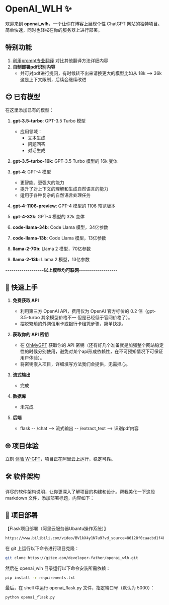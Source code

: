 # OpenAI_WLH ✨

欢迎来到 **openai_wlh**，一个让你在博客上展现个性 ChatGPT 网站的独特项目。简单快速，同时也轻松在你的服务器上进行部署。

## 特别功能

1. [利用prompt专业翻译](https://www.bilibili.com/read/cv28100058/?jump_opus=1) 对比其他翻译方法详细内容
2. **自制部署pdf识别内容**
   - 并可对pdf进行提问，有时候转不出来请换更大的模型比如从 18k --> 36k 这是上下文限制，后续会继续改进

## 😊 已有模型

在这里添加已有的模型：

1. **gpt-3.5-turbo**: GPT-3.5 Turbo 模型
   - 应用领域：
     - 文本生成
     - 问题回答
     - 对话生成

2. **gpt-3.5-turbo-16k**: GPT-3.5 Turbo 模型的 16k 变体

3. **gpt-4**: GPT-4 模型
   - 更智能、更强大的能力
   - 提升了对上下文的理解和生成自然语言的能力
   - 适用于各种复杂的自然语言处理任务

4. **gpt-4-1106-preview**: GPT-4 模型的 1106 预览版本

5. **gpt-4-32k**: GPT-4 模型的 32k 变体

6. **code-llama-34b**: Code Llama 模型，34亿参数

7. **code-llama-13b**: Code Llama 模型，13亿参数

8. **llama-2-70b**: Llama 2 模型，70亿参数

9. **llama-2-13b**: Llama 2 模型，13亿参数


-------------------**以上模型均可联网**-------------------

## 🚀 快速上手

1. **免费获取 API**
   - 利用第三方 OpenAI API，费用仅为 OpenAI 官方标价的 0.2 倍（gpt-3.5-turbo 其余模型价格不一 但是已经低于官网价格了）。
   - 摆脱繁琐的外网信用卡或银行卡租凭步骤，简单快捷。

2. **获取你的 API 密钥**
   - 在 [OhMyGPT](https://www.ohmygpt.com?aff=BDnMSilC) 获取你的 API 密钥（还有好几个准备就是加强整个网站稳定性的时候分别使用，避免对某个api形成依赖性，在不可预知情况下可保证用户体验）。
   - 将密钥嵌入项目，详细填写方法我们会提供，无需担心。

3. **流式输出**
   - 完成

3. **数据库**
   - 未完成

4. **后端**
   - flask 
   -- /chat --> 流式输出
   -- /extract_text --> 识别pdf内容

## 🌐 项目体验

立刻 [体验 W-GPT](http://8.138.104.244)，项目正在阿里云上运行，稳定可靠。

## 🛠️ 软件架构

详尽的软件架构说明，让你更深入了解项目的构建和设计。帮我美化一下这段 markdown 文件，添加部署标题，内容如下：

## 🚀 项目部署
【Flask项目部署（阿里云服务器Ubantu操作系统）】
```bash
https://www.bilibili.com/video/BV1kX4y1N7u9?vd_source=86128f0caacbd1f48d8ba64b076f5197
```

在 git 上运行以下命令进行项目克隆：

```bash
git clone https://gitee.com/developer-father/openai_wlh.git
```

然后在 openai_wlh 目录运行以下命令安装所需依赖：

```bash
pip install -r requirements.txt
```

最后，在 shell 中运行 openai_flask.py 文件，指定端口号（默认为 5000）：

```bash
python openai_flask.py
```